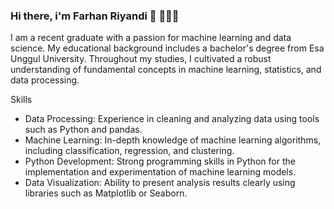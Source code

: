 ### Hi there, i'm Farhan Riyandi 👋 👨🏻‍💻

<!--
**farhanriyandi/farhanriyandi** is a ✨ _special_ ✨ repository because its `README.md` (this file) appears on your GitHub profile.

Here are some ideas to get you started:

- 🔭 I’m currently working on ...
- 🌱 I’m currently learning ...
- 👯 I’m looking to collaborate on ...
- 🤔 I’m looking for help with ...
- 💬 Ask me about ...
- 📫 How to reach me: ...
- 😄 Pronouns: ...
- ⚡ Fun fact: ...
-->

I am a recent graduate with a passion for machine learning and data science. My educational background includes a bachelor's degree  from Esa Unggul University. Throughout my studies, I cultivated a robust understanding of fundamental concepts in machine learning, statistics, and data processing.

Skills
* Data Processing: Experience in cleaning and analyzing data using tools such as Python and pandas.
* Machine Learning: In-depth knowledge of machine learning algorithms, including classification, regression, and clustering.
* Python Development: Strong programming skills in Python for the implementation and experimentation of machine learning models.
* Data Visualization: Ability to present analysis results clearly using libraries such as Matplotlib or Seaborn.
